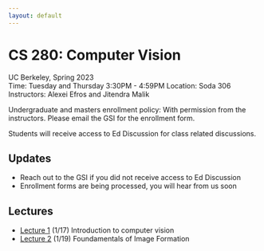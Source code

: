 ```yaml
---
layout: default
---
```


# CS 280: Computer Vision

UC Berkeley, Spring 2023  
Time: Tuesday and Thursday 3:30PM - 4:59PM
Location: Soda 306
Instructors: Alexei Efros and Jitendra Malik

Undergraduate and masters enrollment policy: With permission from the instructors.
Please email the GSI for the enrollment form.

Students will receive access to Ed Discussion for class related discussions.

## Updates

* Reach out to the GSI if you did not receive access to Ed Discussion
* Enrollment forms are being processed, you will hear from us soon

## Lectures

* [Lecture 1]() (1/17) Introduction to computer vision
* [Lecture 2](https://www.dropbox.com/s/vle8r85up3akil2/PerspectiveProjection%202023.pdf?dl=0) (1/19) Foundamentals of Image Formation
